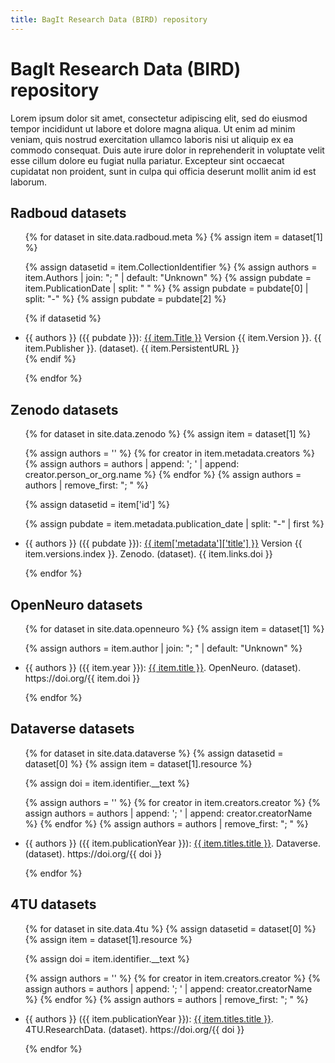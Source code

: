 ```yaml
---
title: BagIt Research Data (BIRD) repository
---
```


# BagIt Research Data (BIRD) repository

Lorem ipsum dolor sit amet, consectetur adipiscing elit, sed do eiusmod tempor incididunt ut labore et dolore magna aliqua. Ut enim ad minim veniam, quis nostrud exercitation ullamco laboris nisi ut aliquip ex ea commodo consequat. Duis aute irure dolor in reprehenderit in voluptate velit esse cillum dolore eu fugiat nulla pariatur. Excepteur sint occaecat cupidatat non proident, sunt in culpa qui officia deserunt mollit anim id est laborum.

## Radboud datasets

<ul>
{% for dataset in site.data.radboud.meta %}
{% assign item = dataset[1] %}

{% assign datasetid = item.CollectionIdentifier %}
{% assign authors = item.Authors | join: "; " | default: "Unknown"  %}
{% assign pubdate = item.PublicationDate | split: " " %}
{% assign pubdate = pubdate[0] | split: "-" %}
{% assign pubdate = pubdate[2] %}

{% if datasetid %}
<li>
{{ authors }} ({{ pubdate }}): <a href="/radboud/{{ datasetid }}">{{ item.Title }}</a> Version {{ item.Version }}. {{ item.Publisher }}. (dataset). {{ item.PersistentURL }}
</li>
{% endif %}

{% endfor %}
</ul>

## Zenodo datasets

<ul>
{% for dataset in site.data.zenodo %}
{% assign item = dataset[1] %}

{% assign authors = '' %}
{% for creator in item.metadata.creators %}
{% assign authors = authors | append: '; ' | append: creator.person_or_org.name %}
{% endfor %}
{% assign authors = authors | remove_first: "; " %}

{% assign datasetid = item['id'] %}

{% assign pubdate = item.metadata.publication_date | split: "-" | first %}

<li>
{{ authors }} ({{ pubdate }}): <a href="/zenodo/{{ datasetid }}">{{ item['metadata']['title'] }}</a> Version {{ item.versions.index }}. Zenodo. (dataset). {{ item.links.doi }}
</li>

{% endfor %}
</ul>

## OpenNeuro datasets

<ul>
{% for dataset in site.data.openneuro %}
{% assign item = dataset[1] %}

{% assign authors = item.author | join: "; " | default: "Unknown"  %}

<li>
{{ authors }} ({{ item.year }}): <a href="/openneuro/{{ item.id }}">{{ item.title }}</a>. OpenNeuro. (dataset). https://doi.org/{{ item.doi }}
</li>

{% endfor %}
</ul>

## Dataverse datasets

<ul>
{% for dataset in site.data.dataverse %}
{% assign datasetid = dataset[0] %}
{% assign item = dataset[1].resource %}

{% assign doi = item.identifier.__text %}

{% assign authors = '' %}
{% for creator in item.creators.creator %}
{% assign authors = authors | append: '; ' | append: creator.creatorName %}
{% endfor %}
{% assign authors = authors | remove_first: "; " %}

<li>
{{ authors }} ({{ item.publicationYear }}): <a href="/dataverse/{{ datasetid }}">{{ item.titles.title }}</a>. Dataverse. (dataset). https://doi.org/{{ doi }}
</li>

{% endfor %}
</ul>

## 4TU datasets

<ul>
{% for dataset in site.data.4tu %}
{% assign datasetid = dataset[0] %}
{% assign item = dataset[1].resource %}

{% assign doi = item.identifier.__text %}

{% assign authors = '' %}
{% for creator in item.creators.creator %}
{% assign authors = authors | append: '; ' | append: creator.creatorName %}
{% endfor %}
{% assign authors = authors | remove_first: "; " %}

<li>
{{ authors }} ({{ item.publicationYear }}): <a href="/4tu/{{ datasetid }}">{{ item.titles.title }}</a>. 4TU.ResearchData. (dataset). https://doi.org/{{ doi }}
</li>

{% endfor %}
</ul>
